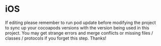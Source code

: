 # iOS

If editing please remember to run pod update before modifying the project to sync up your cocoapods versions with the version being used in this project. You may get strange errors and merge conflicts
or missing files / classes / protocols if you forget this step. Thanks!
